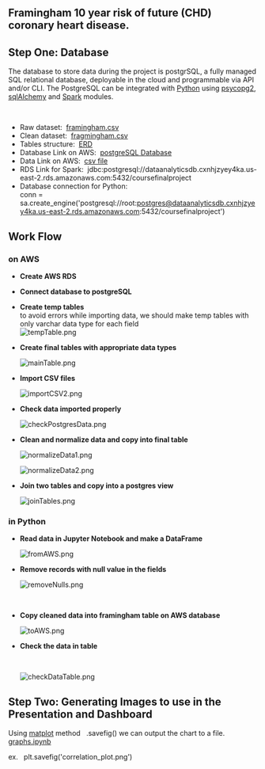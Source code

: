 ## Framingham 10 year risk of future (CHD) coronary heart disease.



## Step One: Database

The database to store data during the project is postgrSQL, a fully managed SQL relational database, deployable in the cloud and programmable via API and/or CLI. The PostgreSQL can be integrated with [Python](https://stackabuse.com/working-with-postgresql-in-python/) using [psycopg2](https://www.tutorialspoint.com/postgresql/postgresql_python.htm), [sqlAlchemy](https://docs.sqlalchemy.org/en/14/dialects/postgresql.html) and [Spark](https://spark.apache.org/docs/latest/) modules. <br/>

<br>

- Raw dataset:&nbsp; [framingham.csv](framingham.csv)
- Clean dataset:&nbsp; [fragmingham.csv](fragmingham.csv)
- Tables structure:&nbsp; [ERD](Images/ERD.png)
- Database Link on AWS:&nbsp; [postgreSQL Database](dataanalyticsdb.cxnhjzyey4ka.us-east-2.rds.amazonaws.com) 
- Data Link on AWS:&nbsp; [csv file](https://classprojectdata.s3.amazonaws.com/framingham.csv)
- RDS Link for Spark:&nbsp;  jdbc:postgresql://dataanalyticsdb.cxnhjzyey4ka.us-east-2.rds.amazonaws.com:5432/coursefinalproject
- Database connection for Python: <br/> conn = sa.create_engine('postgresql://root:postgres@dataanalyticsdb.cxnhjzyey4ka.us-east-2.rds.amazonaws.com:5432/coursefinalproject')


## Work Flow
### on AWS
- __Create AWS RDS__
- __Connect database to postgreSQL__
- __Create temp tables__ <br/>
  to avoid errors while importing data, we should make temp tables with only varchar data type for each field
  <br/>
  ![tempTable.png](Images/tempTable.png)
  <br/>
  
- __Create final tables with appropriate data types__

  
  ![mainTable.png](Images/mainTable.png)
  <br/>
  
- __Import CSV files__

  
  ![importCSV2.png](Images/importCSV2.png)
  <br/>
  
- __Check data imported properly__

  
  ![checkPostgresData.png](Images/checkPostgresData.png)
  <br/>
  
- __Clean and normalize data and copy into final table__

  
  ![normalizeData1.png](Images/normalizeData1.png)
  <br/>
  
  ![normalizeData2.png](Images/normalizeData2.png)
  <br/>
  
- __Join two tables and copy into a postgres view__

  
  ![joinTables.png](Images/joinTables.png)
  <br/>
  
### in Python

- __Read data in Jupyter Notebook and make a DataFrame__

  
  ![fromAWS.png](Images/fromAWS.png)
  <br/>
  
- __Remove records with null value in the fields__
  
  ![removeNulls.png](Images/removeNulls.png)
  
  <br/>
  
- __Copy cleaned data into framingham table on AWS database__

  
  ![toAWS.png](Images/toAWS.png)
  <br/>
  
- __Check the data in table__

  <br/>
  
  ![checkDataTable.png](Images/checkDataTable.png)
  <br/>
  

## Step Two: Generating Images to use in the Presentation and Dashboard
Using [matplot](https://chartio.com/resources/tutorials/how-to-save-a-plot-to-a-file-using-matplotlib/) method &nbsp; .savefig()  we can output the chart to a file. <br/> [graphs.ipynb]()

ex. &nbsp; plt.savefig('correlation_plot.png') <br/>






